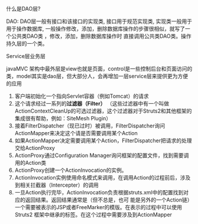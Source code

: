 
什么是DAO层?

DAO: DAO层一般有接口和该接口的实现类, 接口用于规范实现类, 实现类一般用于用于操作数据库, 一般操作修改，添加，删除数据库操作的步骤很相似，就写了一个公共类DAO类 ，修改，添加，删除数据库操作时 直接调用公共类DAO类。操作持久层的一个类。

Service层业务层

javaMVC 架构中最外层是view也就是页面，control是一些控制后台和页面访问的类，model其实是dao层，但大部分人，会再增加一层service层来提供更为方便的应用


1. 客户端初始化一个指向Servlet容器（例如Tomcat）的请求
2. 这个请求经过一系列的**过滤器（Filter）** （这些过滤器中有一个叫做ActionContextCleanUp的可选过滤器，这个过滤器对于Struts2和其他框架的集成很有帮助，例如：SiteMesh Plugin）
3. 接着FilterDispatcher（现已过时）被调用，FilterDispatcher询问ActionMapper来决定这个请是否需要调用某个Action
4. 如果ActionMapper决定需要调用某个Action，FilterDispatcher把请求的处理交给ActionProxy
5. ActionProxy通过Configuration Manager询问框架的配置文件，找到需要调用的Action类
6. ActionProxy创建一个ActionInvocation的实例。
7. ActionInvocation实例使用命名模式来调用，在调用Action的过程前后，涉及到相关拦截器（Intercepter）的调用
8. 一旦Action执行完毕，ActionInvocation负责根据struts.xml中的配置找到对应的返回结果。返回结果通常是（但不总是，也可 能是另外的一个Action链）一个需要被表示的JSP或者FreeMarker的模版。在表示的过程中可以使用Struts2 框架中继承的标签。在这个过程中需要涉及到ActionMapper

